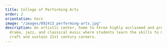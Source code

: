 ```yaml
---
title: College of Performing Arts
order: 2
orientation: horz
image: "/images/092413_performing-arts.jpg"
description: An artistic center, home to three highly acclaimed and progressive schools
  drama, jazz, and classical music where students learn the skills to master their
  craft and sustain 21st century careers.
---
```


